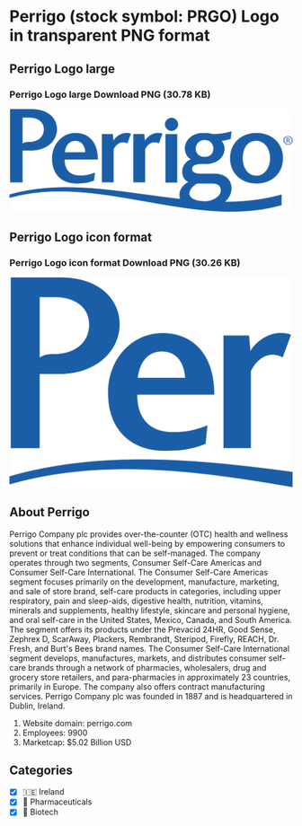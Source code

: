 # Perrigo (stock symbol: PRGO) Logo in transparent PNG format

## Perrigo Logo large

### Perrigo Logo large Download PNG (30.78 KB)

![Perrigo Logo large Download PNG (30.78 KB)](/img/orig/PRGO_BIG-dff12cfd.png)

## Perrigo Logo icon format

### Perrigo Logo icon format Download PNG (30.26 KB)

![Perrigo Logo icon format Download PNG (30.26 KB)](/img/orig/PRGO-1339b75e.png)

## About Perrigo

Perrigo Company plc provides over-the-counter (OTC) health and wellness solutions that enhance individual well-being by empowering consumers to prevent or treat conditions that can be self-managed. The company operates through two segments, Consumer Self-Care Americas and Consumer Self-Care International. The Consumer Self-Care Americas segment focuses primarily on the development, manufacture, marketing, and sale of store brand, self-care products in categories, including upper respiratory, pain and sleep-aids, digestive health, nutrition, vitamins, minerals and supplements, healthy lifestyle, skincare and personal hygiene, and oral self-care in the United States, Mexico, Canada, and South America. The segment offers its products under the Prevacid 24HR, Good Sense, Zephrex D, ScarAway, Plackers, Rembrandt, Steripod, Firefly, REACH, Dr. Fresh, and Burt's Bees brand names. The Consumer Self-Care International segment develops, manufactures, markets, and distributes consumer self-care brands through a network of pharmacies, wholesalers, drug and grocery store retailers, and para-pharmacies in approximately 23 countries, primarily in Europe. The company also offers contract manufacturing services. Perrigo Company plc was founded in 1887 and is headquartered in Dublin, Ireland.

1. Website domain: perrigo.com
2. Employees: 9900
3. Marketcap: $5.02 Billion USD


## Categories
- [x] 🇮🇪 Ireland
- [x] 💊 Pharmaceuticals
- [x] 🧬 Biotech
